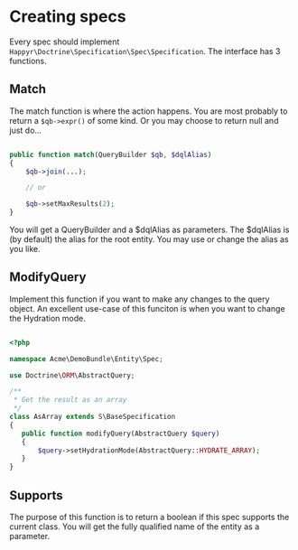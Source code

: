 # Creating specs

Every spec should implement `Happyr\Doctrine\Specification\Spec\Specification`. The interface has 3 functions.

## Match

The match function is where the action happens. You are most probably to return a `$qb->expr()` of some kind. Or you may
choose to return null and just do...

``` php

public function match(QueryBuilder $qb, $dqlAlias)
{
    $qb->join(...);

    // or

    $qb->setMaxResults(2);
}
```

You will get a QueryBuilder and a $dqlAlias as parameters. The $dqlAlias is (by default) the alias for the root entity.
 You may use or change the alias as you like.


## ModifyQuery

Implement this function if you want to make any changes to the query object. An excellent use-case of this funciton is
when you want to change the Hydration mode.

```php

<?php

namespace Acme\DemoBundle\Entity\Spec;

use Doctrine\ORM\AbstractQuery;

/**
 * Get the result as an array
 */
class AsArray extends S\BaseSpecification
{
   public function modifyQuery(AbstractQuery $query)
   {
       $query->setHydrationMode(AbstractQuery::HYDRATE_ARRAY);
   }
}

```

## Supports

The purpose of this function is to return a boolean if this spec supports the current class. You will get the
fully qualified name of the entity as a parameter.